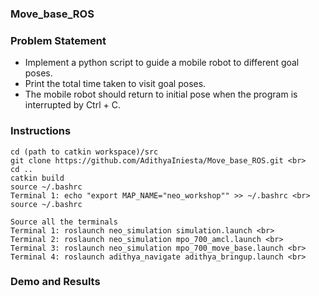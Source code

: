 ### Move_base_ROS
### Problem Statement <br>
- Implement a python script to guide a mobile robot to different goal poses. 
- Print the total time taken to visit goal poses. 
- The mobile robot should return to initial pose when the program is interrupted by Ctrl + C. 

### Instructions  

```
cd (path to catkin workspace)/src
git clone https://github.com/AdithyaIniesta/Move_base_ROS.git <br>
cd ..
catkin build
source ~/.bashrc
Terminal 1: echo "export MAP_NAME="neo_workshop"" >> ~/.bashrc <br>
source ~/.bashrc

Source all the terminals
Terminal 1: roslaunch neo_simulation simulation.launch <br>
Terminal 2: roslaunch neo_simulation mpo_700_amcl.launch <br>
Terminal 3: roslaunch neo_simulation mpo_700_move_base.launch <br>
Terminal 4: roslaunch adithya_navigate adithya_bringup.launch <br>
```

### Demo and Results
